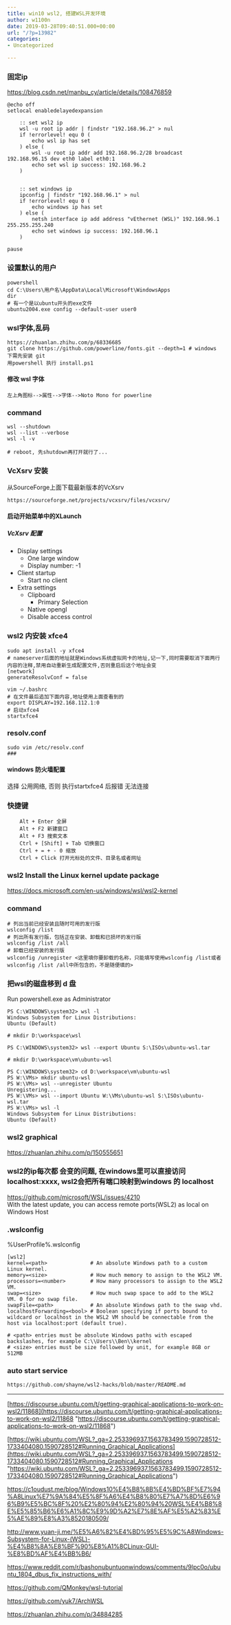```yaml
---
title: win10 wsl2, 搭建WSL开发环境
author: w1100n
date: 2019-03-28T09:40:51.000+00:00
url: "/?p=13982"
categories:
- Uncategorized

---
```

### 固定ip
https://blog.csdn.net/manbu_cy/article/details/108476859

    @echo off
    setlocal enabledelayedexpansion

        :: set wsl2 ip
        wsl -u root ip addr | findstr "192.168.96.2" > nul
        if !errorlevel! equ 0 (
            echo wsl ip has set
        ) else (
            wsl -u root ip addr add 192.168.96.2/28 broadcast 192.168.96.15 dev eth0 label eth0:1
            echo set wsl ip success: 192.168.96.2
        )


        :: set windows ip
        ipconfig | findstr "192.168.96.1" > nul
        if !errorlevel! equ 0 (
            echo windows ip has set
        ) else (
            netsh interface ip add address "vEthernet (WSL)" 192.168.96.1 255.255.255.240
            echo set windows ip success: 192.168.96.1
        )
        
    pause


### 设置默认的用户
    powershell
    cd C:\Users\用户名\AppData\Local\Microsoft\WindowsApps
    dir
    # 有一个是以ubuntu开头的exe文件
    ubuntu2004.exe config --default-user user0

### wsl字体,乱码
    https://zhuanlan.zhihu.com/p/68336685
    git clone https://github.com/powerline/fonts.git --depth=1 # windows 下需先安装 git
    用powershell 执行 install.ps1

#### 修改 wsl 字体
    左上角图标-->属性-->字体-->Noto Mono for powerline

### command
    wsl --shutdown
    wsl --list --verbose
    wsl -l -v

    # reboot, 先shutdown再打开就行了...

### VcXsrv 安装
从SourceForge上面下载最新版本的VcXsrv  

    https://sourceforge.net/projects/vcxsrv/files/vcxsrv/

#### 启动开始菜单中的XLaunch
##### VcXsrv 配置
- Display settings
    + One large window
    + Display number: -1
- Client startup
    + Start no client
- Extra settings
    + Clipboard
        - Primary Selection
    + Native opengl
    + Disable access control

### wsl2 内安装 xfce4
    sudo apt install -y xfce4
    # nameserver后面的地址就是Windows系统虚拟网卡的地址,记一下,同时需要取消下面两行内容的注释,禁用自动重新生成配置文件,否则重启后这个地址会变
    [network]
    generateResolvConf = false

    vim ~/.bashrc
    # 在文件最后追加下面内容,地址使用上面查看到的
    export DISPLAY=192.168.112.1:0
    # 启动xfce4
    startxfce4

### resolv.conf
    sudo vim /etc/resolv.conf
    ###

#### windows 防火墙配置
选择 公用网络, 否则 执行startxfce4 后报错 无法连接


### 快捷键
        Alt + Enter 全屏
        Alt + F2 新建窗口
        Alt + F3 搜索文本
        Ctrl + [Shift] + Tab 切换窗口
        Ctrl + = + - 0 缩放
        Ctrl + Click 打开光标处的文件、目录名或者网址

### wsl2 Install the Linux kernel update package
https://docs.microsoft.com/en-us/windows/wsl/wsl2-kernel

### command
    # 列出当前已经安装且随时可用的发行版
    wslconfig /list
    # 列出所有发行版，包括正在安装、卸载和已损坏的发行版
    wslconfig /list /all
    # 卸载已经安装的发行版
    wslconfig /unregister <这里填你要卸载的名称，只能填写使用wslconfig /list或者wslconfig /list /all中所包含的，不是随便填的>


### 把wsl的磁盘移到 d 盘
Run powershell.exe as Administrator

    PS C:\WINDOWS\system32> wsl -l
    Windows Subsystem for Linux Distributions:
    Ubuntu (Default)

    # mkdir D:\workspace\wsl

    PS C:\WINDOWS\system32> wsl --export Ubuntu S:\ISOs\ubuntu-wsl.tar

    # mkdir D:\workspace\vm\ubuntu-wsl

    PS C:\WINDOWS\system32> cd D:\workspace\vm\ubuntu-wsl
    PS W:\VMs> mkdir ubuntu-wsl
    PS W:\VMs> wsl --unregister Ubuntu
    Unregistering...
    PS W:\VMs> wsl --import Ubuntu W:\VMs\ubuntu-wsl S:\ISOs\ubuntu-wsl.tar
    PS W:\VMs> wsl -l
    Windows Subsystem for Linux Distributions:
    Ubuntu (Default)

### wsl2 graphical

https://zhuanlan.zhihu.com/p/150555651

### wsl2的ip每次都 会变的问题, 在windows里可以直接访问 localhost:xxxx, wsl2会把所有端口映射到windows 的 localhost
https://github.com/microsoft/WSL/issues/4210  
With the latest update, you can access remote ports(WSL2) as local on Windows Host

### .wslconfig
%UserProfile%\.wslconfig

    [wsl2]
    kernel=<path>              # An absolute Windows path to a custom Linux kernel.
    memory=<size>              # How much memory to assign to the WSL2 VM.
    processors=<number>        # How many processors to assign to the WSL2 VM.
    swap=<size>                # How much swap space to add to the WSL2 VM. 0 for no swap file.
    swapFile=<path>            # An absolute Windows path to the swap vhd.
    localhostForwarding=<bool> # Boolean specifying if ports bound to wildcard or localhost in the WSL2 VM should be connectable from the host via localhost:port (default true).

    # <path> entries must be absolute Windows paths with escaped backslashes, for example C:\\Users\\Ben\\kernel
    # <size> entries must be size followed by unit, for example 8GB or 512MB

### auto start service
    https://github.com/shayne/wsl2-hacks/blob/master/README.md

---

[https://discourse.ubuntu.com/t/getting-graphical-applications-to-work-on-wsl2/11868](https://discourse.ubuntu.com/t/getting-graphical-applications-to-work-on-wsl2/11868 "https://discourse.ubuntu.com/t/getting-graphical-applications-to-work-on-wsl2/11868")

[https://wiki.ubuntu.com/WSL?_ga=2.253396937.1563783499.1590728512-1733404080.1590728512#Running_Graphical_Applications](https://wiki.ubuntu.com/WSL?_ga=2.253396937.1563783499.1590728512-1733404080.1590728512#Running_Graphical_Applications "https://wiki.ubuntu.com/WSL?_ga=2.253396937.1563783499.1590728512-1733404080.1590728512#Running_Graphical_Applications")

https://c1oudust.me/blog/Windows10%E4%B8%8B%E4%BD%BF%E7%94%A8Linux%E7%9A%84%E5%8F%A6%E4%B8%80%E7%A7%8D%E6%96%B9%E5%BC%8F%20%E2%80%94%E2%80%94%20WSL%E4%B8%8E%E5%85%B6%E6%A1%8C%E9%9D%A2%E7%8E%AF%E5%A2%83%E5%AE%89%E8%A3%8520180509/

http://www.yuan-ji.me/%E5%A6%82%E4%BD%95%E5%9C%A8Windows-Subsystem-for-Linux-(WSL)-%E4%B8%8A%E8%BF%90%E8%A1%8CLinux-GUI-%E8%BD%AF%E4%BB%B6/

https://www.reddit.com/r/bashonubuntuonwindows/comments/9lpc0o/ubuntu_1804_dbus_fix_instructions_with/

https://github.com/QMonkey/wsl-tutorial

https://github.com/yuk7/ArchWSL

https://zhuanlan.zhihu.com/p/34884285